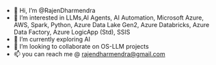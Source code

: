 - 👋 Hi, I’m @RajenDharmendra
- 👀 I’m interested in LLMs,AI Agents, AI Automation, Microsoft Azure, AWS, Spark, Python, Azure Data Lake Gen2, Azure Databricks, Azure Data Factory, Azure LogicApp (Std), SSIS
- 🌱 I’m currently exploring AI
- 💞️ I’m looking to collaborate on OS-LLM projects
- 📫 you can reach me @ rajendharmendra@gmail.com

<!---
RajenDharmendra/RajenDharmendra is a ✨ special ✨ repository because its `README.md` (this file) appears on your GitHub profile.
You can click the Preview link to take a look at your changes.
--->
